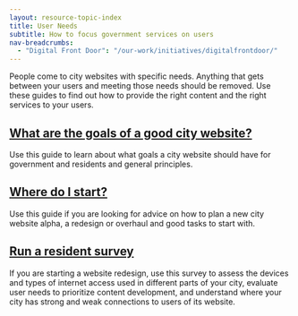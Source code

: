 ```yaml
---
layout: resource-topic-index
title: User Needs
subtitle: How to focus government services on users
nav-breadcrumbs:
  - "Digital Front Door": "/our-work/initiatives/digitalfrontdoor/"
---
```


People come to city websites with specific needs. Anything that gets between your users and meeting those needs should be removed. Use these guides to find out how to provide the right content and the right services to your users. 

## [What are the goals of a good city website?](/our-work/initiatives/digitalfrontdoor/playbook/user-needs/goals-good-city-website.html)
Use this guide to learn about what goals a city website should have for government and residents and general principles. 

## [Where do I start?](/our-work/initiatives/digitalfrontdoor/playbook/user-needs/where-do-i-start.html)
Use this guide if you are looking for advice on how to plan a new city website alpha, a redesign or overhaul and good tasks to start with.

## [Run a resident survey](/our-work/initiatives/digitalfrontdoor/playbook/user-needs/run-a-resident-survey.html)
If you are starting a website redesign, use this survey to assess the devices and types of internet access used in different parts of your city, evaluate user needs to prioritize content development, and understand where your city has strong and weak connections to users of its website.
